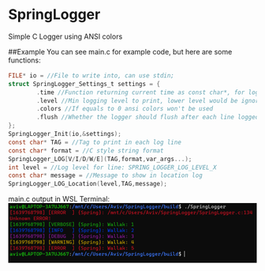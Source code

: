 # SpringLogger
Simple C Logger using ANSI colors

##Example
You can see main.c for example code, but here are some functions:
```c
FILE* io = //File to write into, can use stdin;
struct SpringLogger_Settings_t settings = {
        .time //Function returning current time as const char*, for logging
        .level //Min logging level to print, lower level would be ignored
        .colors //If equals to 0 ansi colors won't be used
        .flush //Whether the logger should flush after each line logged
};
SpringLogger_Init(io,&settings);
const char* TAG = //Tag to print in each log line
const char* format = //C style string format
SpringLogger_LOG[V/I/D/W/E](TAG,format,var_args...);
int level = //Log level for line: SPRING_LOGGER_LOG_LEVEL_X
const char* message = //Message to show in location log
SpringLogger_LOG_Location(level,TAG,message);
```

main.c output in WSL Terminal:
![Output](media/output.png)